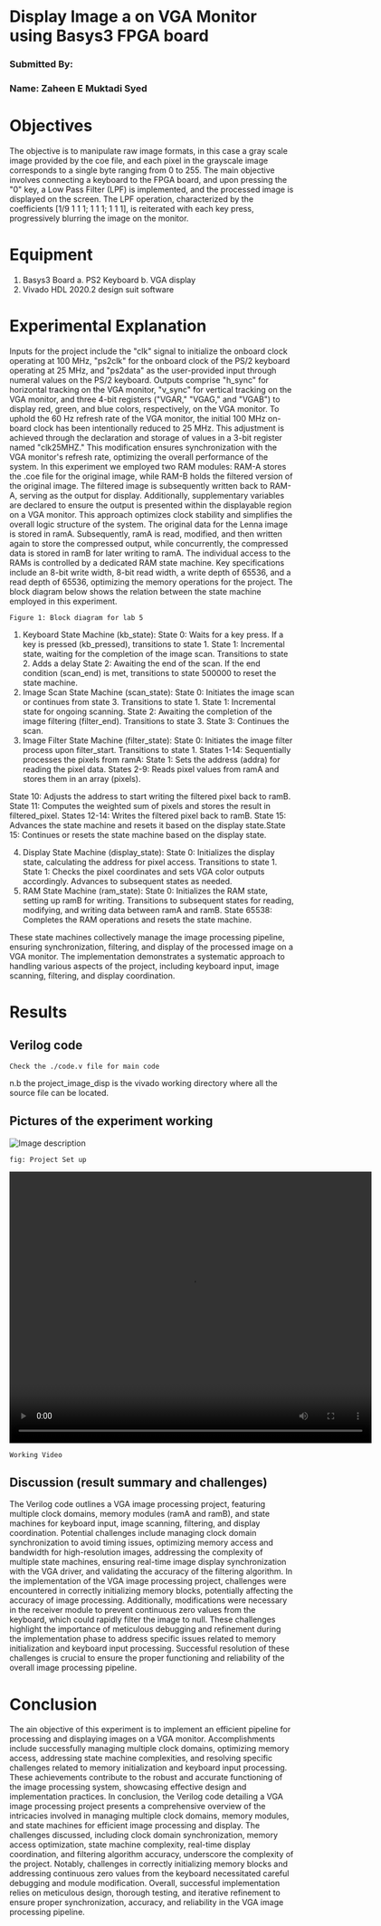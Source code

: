 # Display Image a on VGA Monitor using Basys3 FPGA board

### Submitted By:

### Name: Zaheen E Muktadi Syed

# Objectives

The objective is to manipulate raw image formats, in this case a gray scale image provided by the coe
file, and each pixel in the grayscale image corresponds to a single byte ranging from 0 to 255. The main
objective involves connecting a keyboard to the FPGA board, and upon pressing the "0" key, a Low Pass
Filter (LPF) is implemented, and the processed image is displayed on the screen. The LPF operation,
characterized by the coefficients [1/9 1 1 1; 1 1 1; 1 1 1], is reiterated with each key press, progressively
blurring the image on the monitor.

# Equipment

1. Basys3 Board
    a. PS2 Keyboard
    b. VGA display
2. Vivado HDL 2020.2 design suit software

# Experimental Explanation

Inputs for the project include the "clk" signal to initialize the onboard clock operating at 100 MHz, "ps2clk"
for the onboard clock of the PS/2 keyboard operating at 25 MHz, and "ps2data" as the user-provided input
through numeral values on the PS/2 keyboard. Outputs comprise "h_sync" for horizontal tracking on the
VGA monitor, "v_sync" for vertical tracking on the VGA monitor, and three 4-bit registers ("VGAR,"
"VGAG," and "VGAB") to display red, green, and blue colors, respectively, on the VGA monitor.
To uphold the 60 Hz refresh rate of the VGA monitor, the initial 100 MHz on-board clock has been
intentionally reduced to 25 MHz. This adjustment is achieved through the declaration and storage of values
in a 3-bit register named "clk25MHZ." This modification ensures synchronization with the VGA monitor's
refresh rate, optimizing the overall performance of the system.
In this experiment we employed two RAM modules: RAM-A stores the .coe file for the original image,
while RAM-B holds the filtered version of the original image. The filtered image is subsequently written
back to RAM-A, serving as the output for display. Additionally, supplementary variables are declared to
ensure the output is presented within the displayable region on a VGA monitor. This approach optimizes
clock stability and simplifies the overall logic structure of the system. The original data for the Lenna image
is stored in ramA. Subsequently, ramA is read, modified, and then written again to store the compressed
output, while concurrently, the compressed data is stored in ramB for later writing to ramA. The individual
access to the RAMs is controlled by a dedicated RAM state machine. Key specifications include an 8-bit
write width, 8-bit read width, a write depth of 65536, and a read depth of 65536, optimizing the memory
operations for the project.
The block diagram below shows the relation between the state machine employed in this experiment.


```
Figure 1: Block diagram for lab 5
```
1. Keyboard State Machine (kb_state):
State 0: Waits for a key press. If a key is pressed (kb_pressed), transitions to state 1.
State 1: Incremental state, waiting for the completion of the image scan. Transitions to state 2. Adds a
delay
State 2: Awaiting the end of the scan. If the end condition (scan_end) is met, transitions to state 500000
to reset the state machine.
2. Image Scan State Machine (scan_state):
State 0: Initiates the image scan or continues from state 3. Transitions to state 1.
State 1: Incremental state for ongoing scanning.
State 2: Awaiting the completion of the image filtering (filter_end). Transitions to state 3.
State 3: Continues the scan.
3. Image Filter State Machine (filter_state):
State 0: Initiates the image filter process upon filter_start. Transitions to state 1.
States 1-14: Sequentially processes the pixels from ramA:
State 1: Sets the address (addra) for reading the pixel data.
States 2-9: Reads pixel values from ramA and stores them in an array (pixels).


State 10: Adjusts the address to start writing the filtered pixel back to ramB.
State 11: Computes the weighted sum of pixels and stores the result in filtered_pixel.
States 12-14: Writes the filtered pixel back to ramB.
State 15: Advances the state machine and resets it based on the display state.State 15: Continues or
resets the state machine based on the display state.

4. Display State Machine (display_state):
State 0: Initializes the display state, calculating the address for pixel access. Transitions to state 1.
State 1: Checks the pixel coordinates and sets VGA color outputs accordingly. Advances to subsequent
states as needed.
5. RAM State Machine (ram_state):
State 0: Initializes the RAM state, setting up ramB for writing. Transitions to subsequent states for
reading, modifying, and writing data between ramA and ramB.
State 65538: Completes the RAM operations and resets the state machine.

These state machines collectively manage the image processing pipeline, ensuring synchronization,
filtering, and display of the processed image on a VGA monitor. The implementation demonstrates a
systematic approach to handling various aspects of the project, including keyboard input, image
scanning, filtering, and display coordination.

# Results

## Verilog code
```
Check the ./code.v file for main code
```
n.b the project_image_disp is the vivado working directory where all the source file can be located.

## Pictures of the experiment working


![Image description](./image/img.jpg)
```
fig: Project Set up
```

<video src="./path/to/video.mp4" width="640" height="480" controls></video>

```
Working Video
```

## Discussion (result summary and challenges)

The Verilog code outlines a VGA image processing project, featuring multiple clock domains, memory
modules (ramA and ramB), and state machines for keyboard input, image scanning, filtering, and display
coordination. Potential challenges include managing clock domain synchronization to avoid timing issues,
optimizing memory access and bandwidth for high-resolution images, addressing the complexity of
multiple state machines, ensuring real-time image display synchronization with the VGA driver, and
validating the accuracy of the filtering algorithm.
In the implementation of the VGA image processing project, challenges were encountered in correctly
initializing memory blocks, potentially affecting the accuracy of image processing. Additionally,
modifications were necessary in the receiver module to prevent continuous zero values from the
keyboard, which could rapidly filter the image to null. These challenges highlight the importance of
meticulous debugging and refinement during the implementation phase to address specific issues related
to memory initialization and keyboard input processing. Successful resolution of these challenges is crucial
to ensure the proper functioning and reliability of the overall image processing pipeline.

# Conclusion

The ain objective of this experiment is to implement an efficient pipeline for processing and displaying
images on a VGA monitor. Accomplishments include successfully managing multiple clock domains,
optimizing memory access, addressing state machine complexities, and resolving specific challenges
related to memory initialization and keyboard input processing. These achievements contribute to the
robust and accurate functioning of the image processing system, showcasing effective design and
implementation practices.
In conclusion, the Verilog code detailing a VGA image processing project presents a comprehensive
overview of the intricacies involved in managing multiple clock domains, memory modules, and state
machines for efficient image processing and display. The challenges discussed, including clock domain
synchronization, memory access optimization, state machine complexity, real-time display coordination,
and filtering algorithm accuracy, underscore the complexity of the project. Notably, challenges in correctly
initializing memory blocks and addressing continuous zero values from the keyboard necessitated careful
debugging and module modification. Overall, successful implementation relies on meticulous design,
thorough testing, and iterative refinement to ensure proper synchronization, accuracy, and reliability in
the VGA image processing pipeline.



